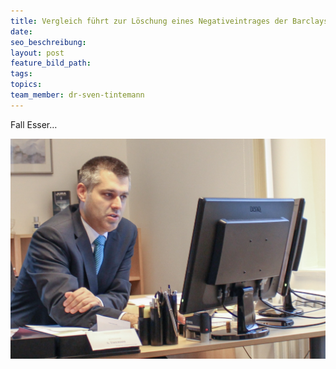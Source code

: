 ```yaml
---
title: Vergleich führt zur Löschung eines Negativeintrages der Barclays Bank
date:
seo_beschreibung:
layout: post
feature_bild_path:
tags:
topics:
team_member: dr-sven-tintemann
---
```


Fall Esser…

![](/uploads/advoadvice-01-5-von-80.jpg)